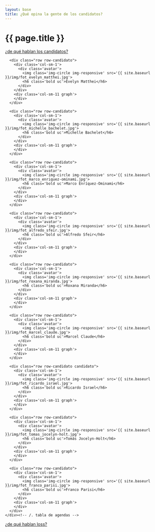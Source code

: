 ```yaml
---
layout: base
title: ¿Qué opina la gente de los candidatos?
---
```


<div class='row'>
  <div class='col-sm-7'>
    <h1 class='thin orange'>{{ page.title }}</h1>
  </div>
  <div class='col-sm-5 tright'>
    <a class='next-question' href='{{ site.baseurl }}/de-que-hablan'>
      <span class='question'>¿de qué hablan los candidatos?</span> <i class='icon-arrow-right'></i>
    </a>
  </div>
</div>

<div class='row'>
  <div class='col-md-12 air-top'>
    <div class='tabla-comparativa'>

      <div class="row row-candidato">
        <div class='col-sm-1'>
          <div class='avatar'>
            <img class='img-circle img-responsive' src='{{ site.baseurl }}/img/fot_evelyn_matthei.jpg'>
            <h6 class='bold uc'>Evelyn Matthei</h6>
          </div>
        </div>
        <div class='col-sm-11 graph'>
        </div>
      </div>

      <div class="row row-candidato">
        <div class='col-sm-1'>
          <div class='avatar'>
            <img class='img-circle img-responsive' src='{{ site.baseurl }}/img/fot_michelle_bachelet.jpg'>
            <h6 class='bold uc'>Michelle Bachelet</h6>
          </div>
        </div>
        <div class='col-sm-11 graph'>
        </div>
      </div>

      <div class="row row-candidato">
        <div class='col-sm-1'>
          <div class='avatar'>
            <img class='img-circle img-responsive' src='{{ site.baseurl }}/img/fot_marco_enriquez-ominami.jpg'>
            <h6 class='bold uc'>Marco Enríquez-Ominami</h6>
          </div>
        </div>
        <div class='col-sm-11 graph'>
        </div>
      </div>

      <div class="row row-candidato">
        <div class='col-sm-1'>
          <div class='avatar'>
            <img class='img-circle img-responsive' src='{{ site.baseurl }}/img/fot_alfredo_sfeir.jpg'>
            <h6 class='bold uc'>Alfredo Sfeir</h6>
          </div>
        </div>
        <div class='col-sm-11 graph'>
        </div>
      </div>

      <div class="row row-candidato">
        <div class='col-sm-1'>
          <div class='avatar'>
            <img class='img-circle img-responsive' src='{{ site.baseurl }}/img/fot_roxana_miranda.jpg'>
            <h6 class='bold uc'>Roxana Miranda</h6>
          </div>
        </div>
        <div class='col-sm-11 graph'>
        </div>
      </div>

      <div class="row row-candidato">
        <div class='col-sm-1'>
          <div class='avatar'>
            <img class='img-circle img-responsive' src='{{ site.baseurl }}/img/fot_marcel_claude.jpg'>
            <h6 class='bold uc'>Marcel Claude</h6>
          </div>
        </div>
        <div class='col-sm-11 graph'>
        </div>
      </div>

      <div class="row row-candidato candidato">
        <div class='col-sm-1'>
          <div class='avatar'>
            <img class='img-circle img-responsive' src='{{ site.baseurl }}/img/fot_ricardo_israel.jpg'>
            <h6 class='bold uc'>Ricardo Israel</h6>
          </div>
        </div>
        <div class='col-sm-11 graph'>
        </div>
      </div>

      <div class="row row-candidato">
        <div class='col-sm-1'>
          <div class='avatar'>
            <img class='img-circle img-responsive' src='{{ site.baseurl }}/img/fot_tomas_jocelyn-holt.jpg'>
            <h6 class='bold uc'>Tomás Jocelyn-Holt</h6>
          </div>
        </div>
        <div class='col-sm-11 graph'>
        </div>
      </div>

      <div class="row row-candidato">
        <div class='col-sm-1'>
          <div class='avatar'>
            <img class='img-circle img-responsive' src='{{ site.baseurl }}/img/fot_franco_parisi.jpg'>
            <h6 class='bold uc'>Franco Parisi</h6>
          </div>
        </div>
        <div class='col-sm-11 graph'>
        </div>
      </div>
    </div><!-- /. tabla de agendas -->
  </div>
</div>

<div class='row'>
  <div class='col-sm-12 tright'>
    <a class='next-question' href='{{ site.baseurl }}/de-que-hablan'>
      <span class='question'>¿de qué hablan loss?</span> <i class='icon-arrow-right'></i>
    </a>
  </div>
</div>



